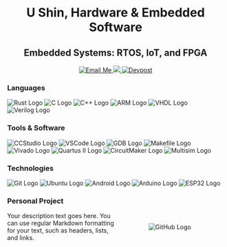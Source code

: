 <h1 align="center"> </h1>
<h1 align="center"> U Shin, Hardware & Embedded Software</h1>
<h2 align="center">   Embedded Systems: RTOS, IoT, and FPGA</h2>

<p align="center">
  <a href="mailto:ushin@buffalo.edu">
    <img src="https://img.shields.io/badge/Email%20Me-blue?style=for-the-badge&logo=gmail" alt="Email Me">
  </a>

  <a href="https://www.linkedin.com/in/u-shin" rel="nofollow">
    <img src="https://img.shields.io/badge/LinkedIn-0077B5?style=for-the-badge&amp;logo=linkedin&amp;logoColor=white">
  </a>

  <a href="https://devpost.com/ushin404?ref_content=user-portfolio&ref_feature=portfolio&ref_medium=global-nav">
    <img src="https://img.shields.io/badge/Devpost-blue?style=for-the-badge&logo=devpost" alt="Devpost">
  </a>
</p>

### Languages
![Rust Logo](https://img.shields.io/badge/Rust-000000?style=for-the-badge&logo=rust&logoColor=white)
![C Logo](https://img.shields.io/badge/C-00599C?style=for-the-badge&logo=c&logoColor=white)
![C++ Logo](https://img.shields.io/badge/C++-00599C?style=for-the-badge&logo=c%2B%2B&logoColor=white)
![ARM Logo](https://img.shields.io/badge/ARM-00979D?style=for-the-badge&logo=arm&logoColor=white)
![VHDL Logo](https://img.shields.io/badge/VHDL-543978?style=for-the-badge&logo=vhdl&logoColor=white)
![Verilog Logo](https://img.shields.io/badge/Verilog-0052CC?style=for-the-badge&logo=verilog&logoColor=white)

### Tools & Software
![CCStudio Logo](https://img.shields.io/badge/CCStudio-000000?style=for-the-badge&logo=ti&logoColor=white)
![VSCode Logo](https://img.shields.io/badge/VSCode-000000?style=for-the-badge&logo=visual-studio-code&logoColor=white)
![GDB Logo](https://img.shields.io/badge/GDB-000000?style=for-the-badge&logo=gdb&logoColor=white)
![Makefile Logo](https://img.shields.io/badge/Makefile-000000?style=for-the-badge&logo=gnu-make&logoColor=white)
![Vivado Logo](https://img.shields.io/badge/Vivado-000000?style=for-the-badge&logo=xilinx&logoColor=white)
![Quartus II Logo](https://img.shields.io/badge/Quartus%20II-000000?style=for-the-badge&logo=altera&logoColor=white)
![CircuitMaker Logo](https://img.shields.io/badge/CircuitMaker-000000?style=for-the-badge&logo=altium&logoColor=white)
![Multisim Logo](https://img.shields.io/badge/Multisim-000000?style=for-the-badge&logo=national-instruments&logoColor=white)

### Technologies
![Git Logo](https://img.shields.io/badge/Git-000000?style=for-the-badge&logo=git&logoColor=white)
![Ubuntu Logo](https://img.shields.io/badge/Ubuntu-000000?style=for-the-badge&logo=ubuntu&logoColor=white)
![Android Logo](https://img.shields.io/badge/Android-000000?style=for-the-badge&logo=android&logoColor=white)
![Arduino Logo](https://img.shields.io/badge/Arduino-000000?style=for-the-badge&logo=arduino&logoColor=white)
![ESP32 Logo](https://img.shields.io/badge/ESP32-000000?style=for-the-badge&logo=esp32&logoColor=white)


### Personal Project

<div style="display: flex; align-items: center;">
  <div style="flex: 1;">
    <!-- Description goes here -->
    Your description text goes here. You can use regular Markdown formatting for your text, such as headers, lists, and links.
  </div>
  <div style="flex: 1; text-align: center;">
    <!-- GitHub logo -->
    <img src="https://github.githubassets.com/images/modules/logos_page/GitHub-Mark.png" alt="GitHub Logo">
  </div>
</div>
